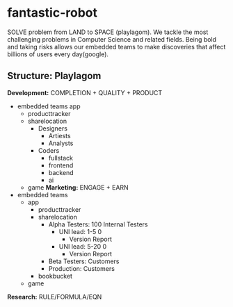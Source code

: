 # fantastic-robot
SOLVE problem from LAND to SPACE (playlagom). We tackle the most challenging problems in Computer Science and related fields.  Being bold and taking risks allows our embedded teams to make discoveries that affect billions of users every day(google).

Structure: Playlagom
--------------------

**Development:** COMPLETION + QUALITY + PRODUCT
  - embedded teams
      app
      - producttracker
      - sharelocation
        - Designers
          - Artiests
          - Analysts
        - Coders
          - fullstack
          - frontend
          - backend
          - ai
    - game
**Marketing:** ENGAGE + EARN
  - embedded teams
    - app
      - producttracker
      - sharelocation
        - Alpha Testers: 100 Internal Testers
          - UNI lead: 1-5   0
            - Version Report
          - UNI lead: 5-20   0
            - Version Report
        - Beta Testers: Customers
        - Production: Customers
      - bookbucket
    - game
  
**Research:** RULE/FORMULA/EQN

